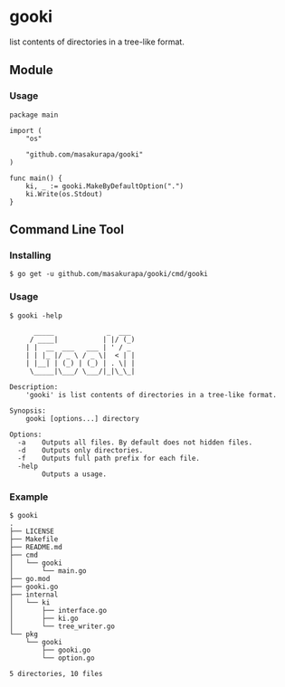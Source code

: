 # gooki
list contents of directories in a tree-like format.

## Module

### Usage

```
package main

import (
	"os"

	"github.com/masakurapa/gooki"
)

func main() {
	ki, _ := gooki.MakeByDefaultOption(".")
	ki.Write(os.Stdout)
}
```

## Command Line Tool

### Installing

```
$ go get -u github.com/masakurapa/gooki/cmd/gooki
```

### Usage

```
$ gooki -help

	  _____             _  ___
	 / ____|           | |/ (_)
	| |  __  ___   ___ | ' / _
	| | |_ |/ _ \ / _ \|  < | |
	| |__| | (_) | (_) | . \| |
	 \_____|\___/ \___/|_|\_\_|

Description:
	'gooki' is list contents of directories in a tree-like format.

Synopsis:
	gooki [options...] directory

Options:
  -a	Outputs all files. By default does not hidden files.
  -d	Outputs only directories.
  -f	Outputs full path prefix for each file.
  -help
    	Outputs a usage.
```

### Example
```
$ gooki
.
├── LICENSE
├── Makefile
├── README.md
├── cmd
│   └── gooki
│       └── main.go
├── go.mod
├── gooki.go
├── internal
│   └── ki
│       ├── interface.go
│       ├── ki.go
│       └── tree_writer.go
└── pkg
    └── gooki
        ├── gooki.go
        └── option.go

5 directories, 10 files
```
